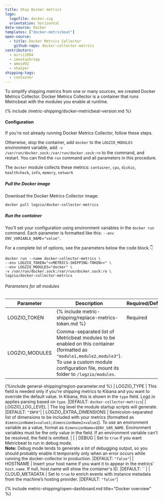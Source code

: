 ```yaml
---
title: Ship Docker metrics
logo:
  logofile: docker.svg
  orientation: horizontal
data-source: Docker
templates: ["docker-metricbeat"]
open-source:
  - title: Docker Metrics Collector
    github-repo: docker-collector-metrics
contributors:
  - mirii1994
  - imnotashrimp
  - amosd92
  - shalper
shipping-tags:
  - container
---
```


To simplify shipping metrics from one or many sources,
we created Docker Metrics Collector.
Docker Metrics Collector is a container
that runs Metricbeat with the modules you enable at runtime.

{% include /metric-shipping/docker-metricbeat-version.md %}

#### Configuration

If you're not already running Docker Metrics Collector,
follow these steps.

Otherwise, stop the container, add
`docker`
to the `LOGZIO_MODULES` environment variable,
add `-v /var/run/docker.sock:/var/run/docker.sock:ro` to the command,
and restart.
You can find the `run` command and all parameters
in this procedure.

The `docker` module collects these metrics:
`container`,
`cpu`,
`diskio`,
`healthcheck`,
`info`,
`memory`,
`network`

<div class="tasklist">

##### Pull the Docker image

Download the Docker Metrics Collector image:

```shell
docker pull logzio/docker-collector-metrics
```

##### Run the container

You'll set your configuration using environment variables
in the `docker run` command.
Each parameter is formatted like this:
`--env ENV_VARIABLE_NAME="value"`.

For a complete list of options, see the parameters below the code block.👇

```shell
docker run --name docker-collector-metrics \
--env LOGZIO_TOKEN="<<METRICS-SHIPPING-TOKEN>>" \
--env LOGZIO_MODULES="docker" \
-v /var/run/docker.sock:/var/run/docker.sock:ro \
logzio/docker-collector-metrics
```

###### Parameters for all modules

| Parameter | Description | Required/Default|
|---|---|---|
| LOGZIO_TOKEN | {% include metric-shipping/replace-metrics-token.md %} |Required|
| LOGZIO_MODULES  | Comma-separated list of Metricbeat modules to be enabled on this container (formatted as `"module1,module2,module3"`). To use a custom module configuration file, mount its folder to `/logzio/modules`. | 
{%include general-shipping/region-parameter.md %}
| LOGZIO_TYPE | This field is needed only if you're shipping metrics to Kibana and you want to override the default value.    In Kibana, this is shown in the `type` field. Logz.io applies parsing based on `type`. |DEFAULT: `docker-collector-metrics`|
| LOGZIO_LOG_LEVEL | The log level the module startup scripts will generate. |DEFAULT: `"INFO"`|
| LOGZIO_EXTRA_DIMENSIONS | Semicolon-separated list of dimensions to be included with your metrics (formatted as `dimensionName1=value1;dimensionName2=value2`).    To use an environment variable as a value, format as `dimensionName=$ENV_VAR_NAME`. Environment variables must be the only value in the field. If an environment variable can't be resolved, the field is omitted. |  |
| DEBUG  | Set to `true` if you want Metricbeat to run in debug mode.<br/> **Note:** Debug mode tends to generate a lot of debugging output, so you should probably enable it temporarily only when an error occurs while running the docker-collector in production.  |DEFAULT: `"false"`|
| HOSTNAME  | Insert your host name if you want it to appear in the metrics' `host.name`. If null, host.name will show the container's ID. |DEFAULT: `` |
| CLOUD_METADATA | Set to `true` to enrich events with instance metadata from the machine’s hosting provider. |DEFAULT: `"false"`| 



{% include metric-shipping/open-dashboard.md title="Docker overview" %}


</div>
